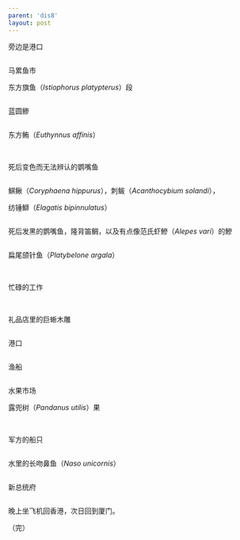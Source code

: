 ```yaml
---
parent: 'dis8'
layout: post
---
```


旁边是港口

<img class='disc' data-src='https://lykoseremos.github.io/gmalb-01/dis8/753.jpg'>

马累鱼市

东方旗鱼（<i>Istiophorus platypterus</i>）段

<img class='disc' data-src='https://lykoseremos.github.io/gmalb-01/dis8/754.jpg'>

蓝圆鲹

<img class='disc' data-src='https://lykoseremos.github.io/gmalb-01/dis8/755.jpg'>

东方鲔（<i>Euthynnus affinis</i>）

<img class='disc' data-src='https://lykoseremos.github.io/gmalb-01/dis8/756.jpg'>

<img class='disc' data-src='https://lykoseremos.github.io/gmalb-01/dis8/757.jpg'>

<img class='disc' data-src='https://lykoseremos.github.io/gmalb-01/dis8/758.jpg'>

<img class='disc' data-src='https://lykoseremos.github.io/gmalb-01/dis8/759.jpg'>

死后变色而无法辨认的鹦嘴鱼

<img class='disc' data-src='https://lykoseremos.github.io/gmalb-01/dis8/760.jpg'>

鯕鳅（<i>Coryphaena hippurus</i>），刺鲅（<i>Acanthocybium solandi</i>），

纺锤鰤（<i>Elagatis bipinnulatus</i>）

<img class='disc' data-src='https://lykoseremos.github.io/gmalb-01/dis8/761.jpg'>

死后发黑的鹦嘴鱼，隆背笛鲷，以及有点像范氏虾鰺（<i>Alepes vari</i>）的鰺

<img class='disc' data-src='https://lykoseremos.github.io/gmalb-01/dis8/762.jpg'>

扁尾颌针鱼（<i>Platybelone argala</i>）

<img class='disc' data-src='https://lykoseremos.github.io/gmalb-01/dis8/763.jpg'>

<img class='disc' data-src='https://lykoseremos.github.io/gmalb-01/dis8/764.jpg'>

忙碌的工作

<img class='disc' data-src='https://lykoseremos.github.io/gmalb-01/dis8/765.jpg'>

<img class='disc' data-src='https://lykoseremos.github.io/gmalb-01/dis8/766.jpg'>

礼品店里的巨蜥木雕

<img class='disc' data-src='https://lykoseremos.github.io/gmalb-01/dis8/767.jpg'>

港口

<img class='disc' data-src='https://lykoseremos.github.io/gmalb-01/dis8/768.jpg'>

渔船

<img class='disc' data-src='https://lykoseremos.github.io/gmalb-01/dis8/769.jpg'>

水果市场

露兜树（<i>Pandanus utilis</i>）果

<img class='disc' data-src='https://lykoseremos.github.io/gmalb-01/dis8/770.jpg'>

<img class='disc' data-src='https://lykoseremos.github.io/gmalb-01/dis8/771.jpg'>

军方的船只

<img class='disc' data-src='https://lykoseremos.github.io/gmalb-01/dis8/772.jpg'>

水里的长吻鼻鱼（<i>Naso unicornis</i>）

<img class='disc' data-src='https://lykoseremos.github.io/gmalb-01/dis8/773.jpg'>

新总统府

<img class='disc' data-src='https://lykoseremos.github.io/gmalb-01/dis8/774.jpg'>

晚上坐飞机回香港，次日回到厦门。

（完）
